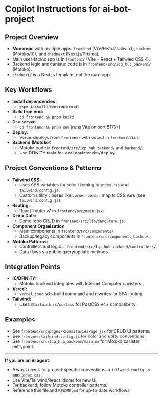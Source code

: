 # Copilot Instructions for ai-bot-project

## Project Overview
- **Monorepo** with multiple apps: `frontend` (Vite/React/Tailwind), `backend` (Motoko/IC), and `chadnext` (Next.js/Prisma).
- Main user-facing app is in `frontend/` (Vite + React + Tailwind CSS 4).
- Backend logic and canister code is in `frontend/src/Icp_hub_backend/` (Motoko).
- `chadnext/` is a Next.js template, not the main app.

## Key Workflows
- **Install dependencies:**
  - `pnpm install` (from repo root)
- **Build frontend:**
  - `cd frontend && pnpm build`
- **Dev server:**
  - `cd frontend && pnpm dev` (runs Vite on port 5173+)
- **Deploy:**
  - Vercel deploys from `frontend/` with output in `frontend/dist`.
- **Backend (Motoko):**
  - Motoko code in `frontend/src/Icp_hub_backend/` and `backend/`.
  - Use DFINITY tools for local canister dev/deploy.

## Project Conventions & Patterns
- **Tailwind CSS:**
  - Uses CSS variables for color theming in `index.css` and `tailwind.config.js`.
  - Custom utility classes like `border-border` map to CSS vars (see `tailwind.config.js`).
- **Routing:**
  - React Router v7 in `frontend/src/main.jsx`.
- **Demo Data:**
  - Demo repo CRUD in `frontend/src/lib/demoStore.js`.
- **Component Organization:**
  - Main components in `frontend/src/components/`.
  - Backup/legacy components in `frontend/src/components_backup/`.
- **Motoko Patterns:**
  - Controllers and logic in `frontend/src/Icp_hub_backend/controllers/`.
  - Data flows via public query/update methods.

## Integration Points
- **IC/DFINITY:**
  - Motoko backend integrates with Internet Computer canisters.
- **Vercel:**
  - `vercel.json` sets build command and rewrites for SPA routing.
- **Tailwind:**
  - Uses `@tailwindcss/postcss` for PostCSS v4+ compatibility.

## Examples
- See `frontend/src/pages/RepositoriesPage.jsx` for CRUD UI patterns.
- See `frontend/tailwind.config.js` for color and utility conventions.
- See `frontend/src/Icp_hub_backend/main.mo` for Motoko canister entrypoint.

---

**If you are an AI agent:**
- Always check for project-specific conventions in `tailwind.config.js` and `index.css`.
- Use Vite/Tailwind/React idioms for new UI.
- For backend, follow Motoko controller patterns.
- Reference this file and `README.md` for up-to-date workflows.
